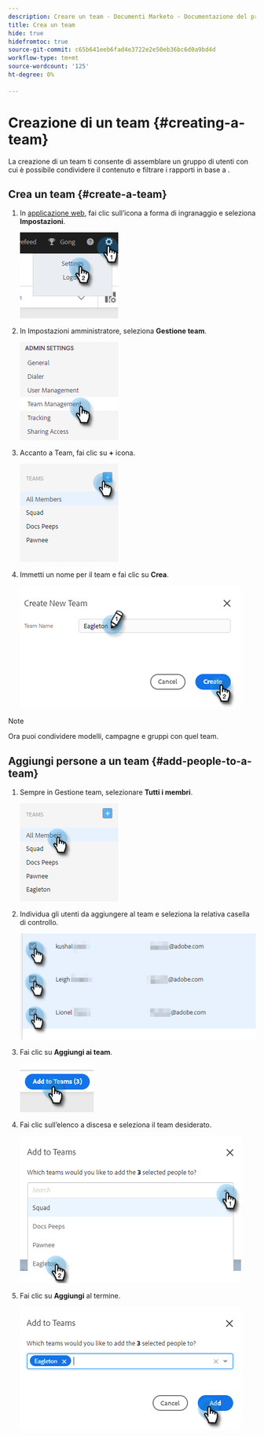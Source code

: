 ```yaml
---
description: Creare un team - Documenti Marketo - Documentazione del prodotto
title: Crea un team
hide: true
hidefromtoc: true
source-git-commit: c65b641eeb6fad4e3722e2e50eb36bc6d0a9bd4d
workflow-type: tm+mt
source-wordcount: '125'
ht-degree: 0%

---
```


# Creazione di un team {#creating-a-team}

La creazione di un team ti consente di assemblare un gruppo di utenti con cui è possibile condividere il contenuto e filtrare i rapporti in base a .

## Crea un team {#create-a-team}

1. In [applicazione web](https://toutapp.com/login), fai clic sull’icona a forma di ingranaggio e seleziona **Impostazioni**.

   ![](assets/create-a-team-1.png)

1. In Impostazioni amministratore, seleziona **Gestione team**.

   ![](assets/create-a-team-2.png)

1. Accanto a Team, fai clic su **+** icona.

   ![](assets/create-a-team-3.png)

1. Immetti un nome per il team e fai clic su **Crea**.

   ![](assets/create-a-team-4.png)

>[!NOTE]
>
>Ora puoi condividere modelli, campagne e gruppi con quel team.

## Aggiungi persone a un team {#add-people-to-a-team}

1. Sempre in Gestione team, selezionare **Tutti i membri**.

   ![](assets/create-a-team-5.png)

1. Individua gli utenti da aggiungere al team e seleziona la relativa casella di controllo.

   ![](assets/create-a-team-6.png)

1. Fai clic su **Aggiungi ai team**.

   ![](assets/create-a-team-7.png)

1. Fai clic sull’elenco a discesa e seleziona il team desiderato.

   ![](assets/create-a-team-8.png)

1. Fai clic su **Aggiungi** al termine.

   ![](assets/create-a-team-9.png)
